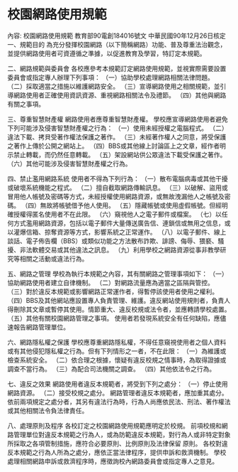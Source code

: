 # 校園網路使用規範

內容: 校園網路使用規範
教育部90電創184016號文
中華民國90年12月26日核定
一、規範目的
為充分發揮校園網路（以下簡稱網路）功能、普及尊重法治觀念，並提供網路使用者可資遵循之準據，以促進教育及學習，特訂定本規範。

二、網路規範與委員會
各校應參考本規範訂定網路使用規範，並視實際需要設置委員會或指定專人辦理下列事項：
（一）協助學校處理網路相關法律問題。
（二）採取適當之措施以維護網路安全。
（三）宣導網路使用之相關規範，並引導網路使用者正確使用資訊資源、重視網路相關法令及禮節。
（四）其他與網路有關之事項。

三、尊重智慧財產權
網路使用者應尊重智慧財產權。
學校應宣導網路使用者避免下列可能涉及侵害智慧財產權之行為：
（一）使用未經授權之電腦程式。
（二）違法下載、拷貝受著作權法保護之著作。
（三）未經著作權人之同意，將受保護之著作上傳於公開之網站上。
（四）BBS或其他線上討論區上之文章，經作者明示禁止轉載，而仍然任意轉載。
（五）架設網站供公眾違法下載受保護之著作。
（六）其他可能涉及侵害智慧財產權之行為。

四、禁止濫用網路系統
使用者不得為下列行為：
（一）散布電腦病毒或其他干擾或破壞系統機能之程式。
（二）擅自截取網路傳輸訊息。
（三）以破解、盜用或冒用他人帳號及密碼等方式，未經授權使用網路資源，或無故洩漏他人之帳號及密碼。
（四）無故將帳號借予他人使用。
（五）隱藏帳號或使用虛假帳號。但經明確授權得匿名使用者不在此限。
（六）窺視他人之電子郵件或檔案。
（七）以任何方式濫用網路資源，包括以電子郵件大量傳送廣告信、連鎖信或無用之信息，或以灌爆信箱、掠奪資源等方式，影響系統之正常運作。
（八）以電子郵件、線上談話、電子佈告欄（BBS）或類似功能之方法散布詐欺、誹謗、侮辱、猥褻、騷擾、非法軟體交易或其他違法之訊息。
（九）利用學校之網路資源從事非教學研究等相關之活動或違法行為。

五、網路之管理
學校為執行本規範之內容，其有關網路之管理事項如下：
（一）協助網路使用者建立自律機制。
（二）對網路流量應為適當之區隔與管控。
（三）對於違反本規範或影響網路正常運作者，得暫停該使用者使用之權利。
（四）BBS及其他網站應設置專人負責管理、維護。違反網站使用規則者，負責人得刪除其文章或暫停其使用。情節重大、違反校規或法令者，並應轉請學校處置。
（五）其他有關校園網路管理之事項。
使用者若發現系統安全有任何缺陷，應儘速報告網路管理單位。

六、網路隱私權之保護
學校應尊重網路隱私權，不得任意窺視使用者之個人資料或有其他侵犯隱私權之行為。但有下列情形之一者，不在此限：
（一）為維護或檢查系統安全。
（二）依合理之根據，懷疑有違反校規之情事時，為取得證據或調查不當行為。
（三）為配合司法機關之調查。
（四）其他依法令之行為。

七、違反之效果
網路使用者違反本規範者，將受到下列之處分：
（一）停止使用網路資源。
（二）接受校規之處分。
網路管理者違反本規範者，應加重其處分。
依前兩項規定之處分者，其另有違法行為時，行為人尚應依民法、刑法、著作權法或其他相關法令負法律責任。

八、處理原則及程序
各校訂定之校園網路使用規範應明定於校規。
前項校規和網路管理單位對違反本規範之行為人，或為防範違反本規範，對行為人或非特定對象所採取之各項管制措施，應符合必要原則、比例原則及法律保留
原則。
各校對違反本規範之行為人所為之處分，應依正當法律程序，提供申訴和救濟機制。
學校處理相關網路申訴或救濟程序時，應徵詢校內網路委員會或指定專人之意見。